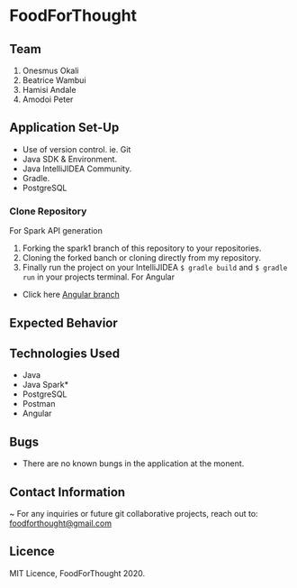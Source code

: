 # FoodForThought

## Team
 1. Onesmus Okali
 2. Beatrice Wambui
 3. Hamisi Andale
 4. Amodoi Peter
 
 
 
 ## Application Set-Up
- Use of version control. ie. Git
- Java SDK & Environment.
- Java IntelliJIDEA Community.
- Gradle.
- PostgreSQL

### Clone Repository
For Spark API generation
1. Forking the spark1 branch of this repository to your repositories.
2. Cloning the forked banch or cloning directly from my repository.
3. Finally run the project on your IntelliJIDEA `$ gradle build` and `$ gradle run` in your projects terminal.
For Angular
- Click here [Angular branch](https://github.com/Ashisoma/FoodForThought/blob/Angular/README.md)

## Expected Behavior


## Technologies Used
- Java
- Java Spark*
- PostgreSQL
- Postman
- Angular

## Bugs 
- There are no known bungs in the application at the monent.

## Contact Information
~ For any inquiries or future git collaborative projects, reach out to:
foodforthought@gmail.com

## Licence
MIT Licence, FoodForThought 2020.

